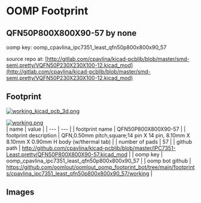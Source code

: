# OOMP Footprint  
## QFN50P800X800X90-57  by none  
  
oomp key: oomp_cpavlina_ipc7351_least_qfn50p800x800x90_57  
  
source repo at: [http://gitlab.com/cpavlina/kicad-pcblib/blob/master/smd-semi.pretty/VQFN50P230X230X100-12.kicad_mod](http://gitlab.com/cpavlina/kicad-pcblib/blob/master/smd-semi.pretty/VQFN50P230X230X100-12.kicad_mod)  
## Footprint  
  
[![working_kicad_pcb_3d.png](working_kicad_pcb_3d_600.png)](working_kicad_pcb_3d.png)  
  
[![working.png](working_600.png)](working.png)  
| name | value | 
| --- | --- | 
| footprint name | QFN50P800X800X90-57 | 
| footprint description | QFN,0.50mm pitch,square;14 pin X 14 pin, 8.10mm X 8.10mm X 0.90mm H body (w/thermal tab) | 
| number of pads | 57 | 
| github path | http://github.com/cpavlina/kicad-pcblib/blob/master/IPC7351-Least.pretty/QFN50P800X800X90-57.kicad_mod | 
| oomp key | oomp_cpavlina_ipc7351_least_qfn50p800x800x90_57 | 
| oomp bot github | https://github.com/oomlout/oomlout_oomp_footprint_bot/tree/main/footprints/cpavlina_ipc7351_least_qfn50p800x800x90_57/working | 
## Images  
